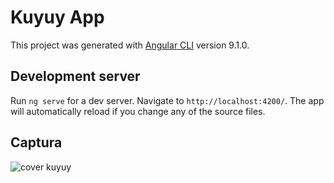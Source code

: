 # Kuyuy App

This project was generated with [Angular CLI](https://github.com/angular/angular-cli) version 9.1.0.

## Development server

Run `ng serve` for a dev server. Navigate to `http://localhost:4200/`. The app will automatically reload if you change any of the source files.
## Captura

![cover kuyuy](https://user-images.githubusercontent.com/59939891/80921320-b22f7000-8d43-11ea-8006-a7786f3b0d8e.JPG)
